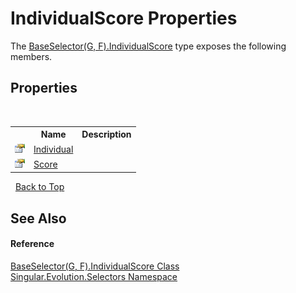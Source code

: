 # IndividualScore Properties
 

The <a href="4f6ed530-2c3e-1357-cde8-bdb2bd506b23">BaseSelector(G, F).IndividualScore</a> type exposes the following members.


## Properties
&nbsp;<table><tr><th></th><th>Name</th><th>Description</th></tr><tr><td>![Public property](media/pubproperty.gif "Public property")</td><td><a href="831fd19c-139b-3d99-63fc-9484d6d1f892">Individual</a></td><td /></tr><tr><td>![Public property](media/pubproperty.gif "Public property")</td><td><a href="0b1a808b-95fc-3826-2dcc-3a68420c76a0">Score</a></td><td /></tr></table>&nbsp;
<a href="#individualscore-properties">Back to Top</a>

## See Also


#### Reference
<a href="4f6ed530-2c3e-1357-cde8-bdb2bd506b23">BaseSelector(G, F).IndividualScore Class</a><br /><a href="8320b82a-6d2b-3b02-4fba-371d18ff3e24">Singular.Evolution.Selectors Namespace</a><br />